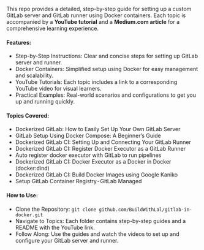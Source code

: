 This repo provides a detailed, step-by-step guide for setting up a custom GitLab server and GitLab runner using Docker containers. Each topic is accompanied by a **YouTube tutorial** and a **Medium.com article** for a comprehensive learning experience.

#### Features:
* Step-by-Step Instructions: Clear and concise steps for setting up GitLab server and runner.
* Docker Containers: Simplified setup using Docker for easy management and scalability.
* YouTube Tutorials: Each topic includes a link to a corresponding YouTube video for visual learners.
* Practical Examples: Real-world scenarios and configurations to get you up and running quickly.

#### Topics Covered:
* Dockerized GitLab: How to Easily Set Up Your Own GitLab Server
* GitLab Setup Using Docker Compose: A Beginner’s Guide
* Dockerized GitLab CI: Setting Up and Connecting Your GitLab Runner
* Dockerized GitLab CI: Register Docker Executor as a GitLab Runner
* Auto register docker executor with GitLab to run pipelines
* Dockerized GitLab CI: Docker Executor as a Docker in Docker (docker:dind)
* Dockerized GitLab CI: Build Docker Images using Google Kaniko
* Setup GitLab Container Registry - GitLab Managed

#### How to Use:
* Clone the Repository: `git clone github.com/BuildWithLal/gitlab-in-docker.git`
* Navigate to Topics: Each folder contains step-by-step guides and a README with the YouTube link.
* Follow Along: Use the guides and watch the videos to set up and configure your GitLab server and runner.

